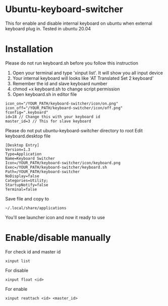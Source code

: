 # Ubuntu-keyboard-switcher
This for enable and disable internal keyboard on ubuntu when external keyboard plug in. Tested in ubuntu 20.04

# Installation
Please do not run keyboard.sh before you follow this instruction

1. Open your terminal and type 'xinput list'. It will show you all input device
2. Your internal keyboard will looks like 'AT Translated Set 2 keyboard'
3. Remember the id and slave keyboard number
4. chmod +x keyboard.sh to change script permission
5. Open keyboard.sh in editor file

```
icon_on="/YOUR_PATH/keyboard-switcher/icon/on.png"
icon_off="/YOUR_PATH/keyboard-switcher/icon/off.png"
fconfig=".keyboard"
id=18 // Change this with your keyboard id
master_id=3 // This for slave keyboard
```

Please do not put ubuntu-keyboard-switcher directory to root
Edit keyboard.desktop file

```
[Desktop Entry]
Version=1.3
Type=Application
Name=Keyboard Switcher
Icon=/YOUR_PATH/keyboard-switcher/icon/keyboard.png
Exec=/YOUR_PATH/keyboard-switcher/keyboard.sh
Path=/YOUR_PATH/keyboard-switcher
NoDisplay=false
Categories=Utility;
StartupNotify=false
Terminal=false
```

Save file and copy to 
```
~/.local/share/applications
```
You'll see launcher icon and now it ready to use

# Enable/disable manually
For check id and master id
```
xinput list
```

For disable
```
xinput float <id>
```

For enable
```
xinput reattach <id> <master_id>
```
